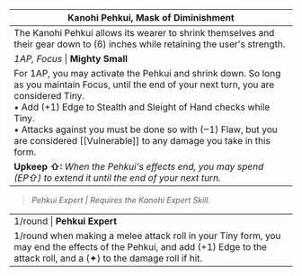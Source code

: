 | Kanohi Pehkui, Mask of Diminishment                                                                                                                                                                                                                                                                                                                     |
| ------------------------------------------------------------------------------------------------------------------------------------------------------------------------------------------------------------------------------------------------------------------------------------------------------------------------------------------------------- |
| The Kanohi Pehkui allows its wearer to shrink themselves and their gear down to (6) inches while retaining the user's strength.                                                                                                                                                                                                                         |
| *1AP, Focus* \| **Mighty Small**                                                                                                                                                                                                                                                                                                                        |
| For 1AP, you may activate the Pehkui and shrink down. So long as you maintain Focus, until the end of your next turn, you are considered Tiny.<br>• Add (+1) Edge to Stealth and Sleight of Hand checks while Tiny.<br>• Attacks against you must be done so with (‒1) Flaw, but you are considered [[Vulnerable]] to any damage you take in this form. |
| **Upkeep ⇧:** *When the Pehkui's effects end, you may spend (EP⇧) to extend it until the end of your next turn.*                                                                                                                                                                                                                                        |

>*Pehkui Expert | Requires the Kanohi Expert Skill.*

|                                                                                                                                                                              |
| ---------------------------------------------------------------------------------------------------------------------------------------------------------------------------- |
| 1/round \| **Pehkui Expert**                                                                                                                                                 |
| 1/round when making a melee attack roll in your Tiny form, you may end the effects of the Pehkui, and add (+1) Edge to the attack roll, and a (✦) to the damage roll if hit. |
